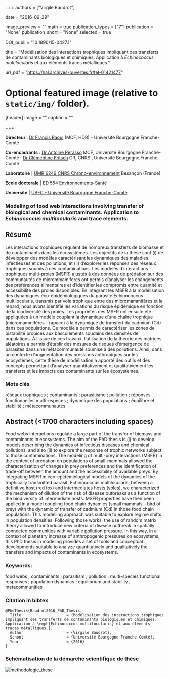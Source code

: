 +++
authors = ["Virgile Baudrot"]

date = "2016-09-29"

image_preview = ""
math = true
publication_types = ["7"]
publication = "None"
publication_short = "None"
selected = true

DOI_publi = "10.1890/15-0427.1"

title = "Modélisation des interactions trophiques impliquant des transferts de contaminants biologiques et chimiques. Application à *Echinococcus multilocularis* et aux éléments traces métalliques."

url_pdf = "https://hal.archives-ouvertes.fr/tel-01421477"

# Optional featured image (relative to `static/img/` folder).
[header]
image = ""
caption = ""

+++

**Directeur** 
: [Dr Francis Raoul](https://chrono-environnement.univ-fcomte.fr/spip.php?article283&lang=fr) (MCF, HDR) - Université 
Bourgogne Franche-Comté


**Co-encadrants** 
: [Dr Antoine Perasso](https://chrono-environnement.univ-fcomte.fr/spip.php?article938&lang=en) MCF, Université 
Bourgogne Franche-Comté 
: [Dr Clémentine Fritsch](https://chrono-environnement.univ-fcomte.fr/spip.php?article200&lang=fr) CR, CNRS , Université Bourgogne Franche-Comté


**Laboratoire** | [UMR 6249 CNRS Chrono-environnement](https://chrono-environnement.univ-fcomte.fr/?lang=en) Besançon (France) 

**Ecole doctorale** | [ED 554 Environnements-Santé](http://www.ecoledoctoralee2s.com/) 

**Université** | [UBFC - Université Bourgogne Franche-Comté](http://www.ubfc.fr/) 

### Modeling of food web interactions involving transfer of biological and chemical contaminants. Application to *Echinococcus multilocularis* and trace elements.

## Résumé

Les interactions trophiques régulent de nombreux transferts de biomasse et de contaminants dans les écosystèmes. Les objectifs de la thèse sont (i) de développer des modèles caractérisant  les dynamiques des maladies infectieuses et des pollutions, et (ii) d’explorer les réponses des réseaux trophiques soumis à ces contaminations. Les modèles d’interactions trophiques multi-proies (MSFR) ajustés à des données de prédation sur des communautés de micrommamifères ont permis d’analyser les changements des préférences alimentaires et d’identifier les compromis entre quantité et accessibilité des proies disponibles. En intégrant les MSFR à la modélisation des dynamiques éco-épidémiologiques du parasite Echinococcus multilocularis, transmis par voie trophique entre des micromammifères et le renard, nous avons identifié les variations du risque épidémique en fonction de la biodiversité des proies. Les propriétés des MSFR ont ensuite été appliquées à un modèle couplant la dynamique d’une chaîne trophique (micromammifères - rapace) à la dynamique de transfert du cadmium (Cd) dans ces populations. Ce modèle a permis de caractériser les zones de bistabilité propices aux basculements soudains des densités de populations. À l’issue de ces travaux, l’utilisation de la théorie des matrices aléatoires a permis d’établir des mesures de risques d’émergence de parasites dans une métacommunauté soumise à des pollutions. Ainsi, dans un contexte d’augmentation des pressions anthropiques sur les écosystèmes, cette thèse de modélisation a apporté des outils et des concepts permettant d’analyser quantitativement et qualitativement les transferts et les impacts des contaminants sur les écosystèmes.

### Mots clés

réseaux trophiques ; contaminants ; parasitisme ; pollution ; réponses fonctionnelles multi-espèces ; dynamique des populations ; équilibre et stabilité ; métacommunautés

## Abstract (<1700 characters including spaces)
Food webs interactions regulate a large part of the transfer of biomass and contaminants in ecosystems. The aim of the PhD thesis is (i) to develop models describing the dynamics of infectious diseases and chemical pollutions, and also (ii) to explore the response of trophic networks subject to those contaminations. The modeling of multi-prey interactions (MSFR) in the context of predation on populations of small-mammals allowed the characterization of changes in prey preferences and the identification of trade-off between the amount and the accessibility of available preys. By integrating MSFR in eco-epidemiological models of the dynamics of the trophically transmitted parasit, Echinococcus multilocularis, between a definitive host (red fox) and intermediates hosts  (voles), we characterized the mechanism of dilution of the risk of disease outbreaks as a function of the biodiversity of intermediate hosts. MSFR properties have then been applied in a model coupling food chain dynamics (small mammals – bird of prey) with the dynamic of transfer of cadmium (Cd) in those food chain populations. This modelling approach was suitable to explore regime shifts in population densities. Following those works, the use of random matrix theory allowed to introduce new criteria of disease outbreak in spatially connected communities with variable pollution pressure. In this way, in a context of planetary increase of anthropogenic pressures on ecosystems, this PhD thesis in modeling provides a set of tools and conceptual developments suitable to analyze quantitatively and qualitatively the transfers and impacts of contaminants in ecosystems.


### Keywords:
food webs ; contaminants ; parasitism ; pollution ; multi-species functional responses ; population dynamics ; equilibrium and stability ; metacommunities


### Citation in bibtex
```
@PhdThesis{Baudrot2016_PhD_Thesis,
  Title                    = {Modélisation des interactions trophiques impliquant des transferts de contaminants biologiques et chimiques. Application à \emph{Echinococcus multilocularis} et aux éléments traces métalliques.},
  Author                   = {Virgile Baudrot},
  School                   = {Université Bourgogne Franche-Comté},
  Year                     = {2016}
}
```

### Schématisation de la démarche scientifique de thèse

![methodologie_these](/img/Methodologie_Model.png)
